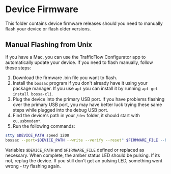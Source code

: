 # Device Firmware

This folder contains device firmware releases should you need to manually flash your device or flash older versions.

## Manual Flashing from Unix

If you have a Mac, you can use the TrafficFlow Configurator app to automatically update your device. If you need to flash manually, follow these steps:

1. Download the firmware .bin file you want to flash.
2. Install the `bossac` program if you don't already have it using your package manager.  If you use `apt` you can install it by running `apt-get install bossa-cli`.
3. Plug the device into the primary USB port.  If you have problems flashing over the primary USB port, you may have better luck trying these same steps while plugged into the debug USB port.
4. Find the device's path in your `/dev` folder, it should start with `cu.usbmodem*`. 
4. Run the following commands:

```bash
stty $DEVICE_PATH speed 1200
bossac --port=$DEVICE_PATH --write --verify --reset" $FIRMWARE_FILE --boot 
```

Variables `$DEVICE_PATH` and `$FIRMWARE_FILE` defined or replaced as necessary. When complete, the amber status LED should be pulsing.  If its not, replug the device.  If you still don't get an pulsing LED, something went wrong - try flashing again.
